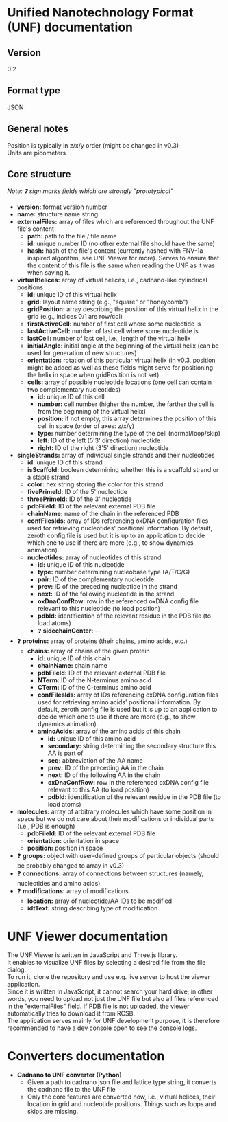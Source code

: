 # Unified Nanotechnology Format (UNF) documentation

## Version
0.2

## Format type
JSON

## General notes
Position is typically in z/x/y order (might be changed in v0.3)  
Units are picometers

## Core structure
*Note: :question: sign marks fields which are strongly "prototypical"*
- **version:** format version number
- **name:** structure name string
- **externalFiles:** array of files which are referenced throughout the UNF file's content
  - **path:** path to the file / file name
  - **id:** unique number ID (no other external file should have the same)
  - **hash:** hash of the file's content (currently hashed with FNV-1a inspired algorithm, see UNF Viewer for more). Serves to ensure that the content of this file is the same when reading the UNF as it was when saving it.
- **virtualHelices:** array of virtual helices, i.e., cadnano-like cylindrical positions
  - **id:** unique ID of this virtual helix
  - **grid:** layout name string (e.g., "square" or "honeycomb")
  - **gridPosition:** array describing the position of this virtual helix in the grid (e.g., indices 0/1 are row/col)
  - **firstActiveCell:** number of first cell where some nucleotide is
  - **lastActiveCell:** number of last cell where some nucleotide is
  - **lastCell:** number of last cell, i.e., length of the virtual helix
  - **initialAngle:** initial angle at the beginning of the virtual helix (can be used for generation of new structures)
  - **orientation:** rotation of this particular virtual helix (in v0.3, position might be added as well as these fields might serve for positioning the helix in space when gridPosition is not set)
  - **cells:** array of possible nucleotide locations (one cell can contain two complementary nucleotides)
    - **id:** unique ID of this cell
    - **number:** cell number (higher the number, the farther the cell is from the beginning of the virtual helix)
    - **position:** if not empty, this array determines the position of this cell in space (order of axes: z/x/y)
    - **type:** number determining the type of the cell (normal/loop/skip)
    - **left:** ID of the left (5'3' direction) nucleotide
    - **right:** ID of the right (3'5' direction) nucleotide
- **singleStrands:** array of individual single strands and their nucleotides
  - **id:** unique ID of this strand
  - **isScaffold:** boolean determining whether this is a scaffold strand or a staple strand
  - **color:** hex string storing the color for this strand
  - **fivePrimeId:** ID of the 5' nucleotide
  - **threePrimeId:** ID of the 3' nucleotide
  - **pdbFileId:** ID of the relevant external PDB file
  - **chainName:** name of the chain in the referenced PDB
  - **confFilesIds:** array of IDs referencing oxDNA configuration files used for retrieving nucleotides' positional information. By default, zeroth config file is used but it is up to an application to decide which one to use if there are more (e.g., to show dynamics animation).
  - **nucleotides:** array of nucleotides of this strand
      - **id:** unique ID of this nucleotide
      - **type:** number determining nucleobase type (A/T/C/G)
      - **pair:** ID of the complementary nucleotide
      - **prev:** ID of the preceding nucleotide in the strand
      - **next:** ID of the following nucleotide in the strand
      - **oxDnaConfRow:** row in the referenced oxDNA config file relevant to this nucleotide (to load position)
      - **pdbId:** identification of the relevant residue in the PDB file (to load atoms)
      - :question: **sidechainCenter:** --
- :question: **proteins:** array of proteins (their chains, amino acids, etc.)
  - **chains:** array of chains of the given protein
    - **id:** unique ID of this chain
    - **chainName:** chain name
    - **pdbFileId:** ID of the relevant external PDB file
    - **NTerm:** ID of the N-terminus amino acid
    - **CTerm:** ID of the C-terminus amino acid
    - **confFilesIds:** array of IDs referencing oxDNA configuration files used for retrieving amino acids' positional information. By default, zeroth config file is used but it is up to an application to decide which one to use if there are more (e.g., to show dynamics animation).
    - **aminoAcids:** array of the amino acids of this chain
      - **id:** unique ID of this amino acid
      - **secondary:** string determining the secondary structure this AA is part of
      - **seq:** abbreviation of the AA name
      - **prev:** ID of the preceding AA in the chain
      - **next:** ID of the following AA in the chain
      - **oxDnaConfRow:** row in the referenced oxDNA config file relevant to this AA (to load position)
      - **pdbId:** identification of the relevant residue in the PDB file (to load atoms)
- **molecules:** array of arbitrary molecules which have some position in space but we do not care about their modifications or individual parts (i.e., PDB is enough)
  - **pdbFileId:** ID of the relevant external PDB file
  - **orientation:** orientation in space
  - **position:** position in space
- :question: **groups:** object with user-defined groups of particular objects (should be probably changed to array in v0.3)
- :question: **connections:** array of connections between structures (namely, nucleotides and amino acids)
- :question: **modifications:** array of modifications
  - **location:** array of nucleotide/AA IDs to be modified
  - **idtText:** string describing type of modification

# UNF Viewer documentation
The UNF Viewer is written in JavaScript and Three.js library.    
It enables to visualize UNF files by selecting a desired file from the file dialog.  
To run it, clone the repository and use e.g. live server to host the viewer application.    
Since it is written in JavaScript, it cannot search your hard drive; in other words, you need to upload not just the UNF file but also all files referenced in the "externalFiles" field. If PDB file is not uploaded, the viewer automatically tries to download it from RCSB.  
The application serves mainly for UNF development purpose, it is therefore recommended to have a dev console open to see the console logs.  

# Converters documentation
- **Cadnano to UNF converter (Python)**
  - Given a path to cadnano json file and lattice type string, it converts the cadnano file to the UNF file
  - Only the core features are converted now, i.e., virtual helices, their location in grid and nucleotide positions. Things such as loops and skips are missing.
